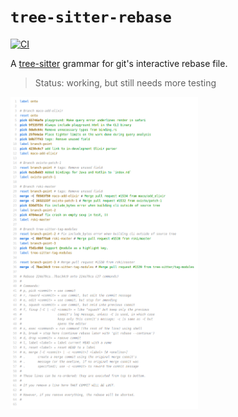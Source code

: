 # `tree-sitter-rebase`

[![CI](https://github.com/the-mikedavis/tree-sitter-rebase/actions/workflows/ci.yml/badge.svg)](https://github.com/the-mikedavis/tree-sitter-rebase/actions/workflows/ci.yml)

A [tree-sitter](https://tree-sitter.github.io/tree-sitter/) grammar for git's interactive rebase file.

> Status: working, but still needs more testing

<img src="assets/highlight-rebase-merges.png" width="300"/>
